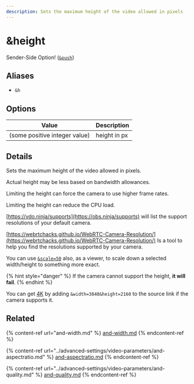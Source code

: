 ```yaml
---
description: Sets the maximum height of the video allowed in pixels
---
```


# \&height

Sender-Side Option! ([`&push`](push.md))

## Aliases

* `&h`

## Options

| Value                         | Description  |
| ----------------------------- | ------------ |
| (some positive integer value) | height in px |

## Details

Sets the maximum height of the video allowed in pixels.

Actual height may be less based on bandwidth allowances.

Limiting the height can force the camera to use higher frame rates.

Limiting the height can reduce the CPU load.

[https://vdo.ninja/supports](https://obs.ninja/supports) will list the support resolutions of your default camera.

[https://webrtchacks.github.io/WebRTC-Camera-Resolution/](https://webrtchacks.github.io/WebRTC-Camera-Resolution/) Is a tool to help you find the resolutions supported by your camera.

You can use [`&scale=50`](../advanced-settings/view-parameters/scale.md) also, as a viewer, to scale down a selected width/height to something more exact.

{% hint style="danger" %}
If the camera cannot support the height, **it will fail**.
{% endhint %}

You can get [4K](../guides/how-to-stream-4k-video-using-vdo.ninja.md) by adding `&width=3840&height=2160` to the source link if the camera supports it.

## Related

{% content-ref url="and-width.md" %}
[and-width.md](and-width.md)
{% endcontent-ref %}

{% content-ref url="../advanced-settings/video-parameters/and-aspectratio.md" %}
[and-aspectratio.md](../advanced-settings/video-parameters/and-aspectratio.md)
{% endcontent-ref %}

{% content-ref url="../advanced-settings/video-parameters/and-quality.md" %}
[and-quality.md](../advanced-settings/video-parameters/and-quality.md)
{% endcontent-ref %}
